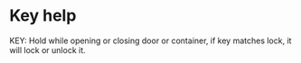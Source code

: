 # Key help

KEY: Hold while opening or closing door or container, if key matches lock, it will lock or unlock it.


